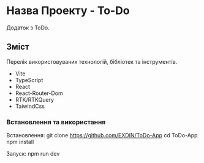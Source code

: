 # Назва Проекту - To-Do
  Додаток з ToDo.

## Зміст
  Перелік використовуваних технологій, бібліотек та інструментів.
  - Vite
  - TypeScript
  - React
  - React-Router-Dom
  - RTK/RTKQuery
  - TaiwindCss

### Встановлення та використання
  Встановлення:
    git clone https://github.com/EXDIN/ToDo-App
    cd ToDo-App
    npm install

  Запуск:
    npm run dev

